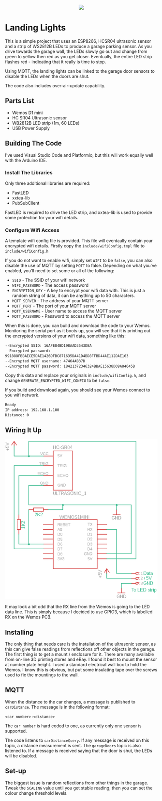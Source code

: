 <p align=center>
<a href="https://circleci.com/gh/jamesbattersby/esp8266-landing-lights"><img src="https://circleci.com/gh/jamesbattersby/esp8266-landing-lights.svg?style=shield"></a>
</p>

# Landing Lights
This is a simple project that uses an ESP8266, HCSR04 ultrasonic sensor and a strip of WS2812B LEDs to produce a garage parking sensor.
As you drive towards the garage wall, the LEDs slowly go out and change from green to yellow then red as you get closer.  Eventually,
the entire LED strip flashes red - indicating that it really is time to stop.

Using MQTT, the landing lights can be linked to the garage door sensors to disable the LEDs when the doors are shut.

The code also includes over-air-update capability.

## Parts List
- Wemos D1 mini
- HC SR04 Ultrasonic sensor
- WB2812B LED strip (1m, 60 LEDs)
- USB Power Supply

## Building The Code
I've used Visual Studio Code and Platformio, but this will work equally well with the Arduino IDE.

### Install The Libraries
Only three additional libraries are required:
- FastLED
- xxtea-lib
- PubSubClient

FastLED is required to drive the LED strip, and xxtea-lib is used to provide some protection for your wifi details.

### Configure Wifi Access
A template wifi config file is provided.  This file will eventaully contain your encrypted wifi details.  Firstly copy the `include/wifiConfig.tmpl` file to `include/wifiConfig.h`

If you do not want to enable wifi, simply set `WIFI` to be `false`, you can also disable the use of MQTT by setting `MQTT` to false.  Depending on what you've enabled, you'll need to set some or all of the following:

- `SSID` - The SSID of your wifi network
- `WIFI_PASSWORD` - The access password
- `ENCRYPTION_KEY` - A key to encrypt your wifi data with.  This is just a random string of data, it can be anything up to 50 characters.
- `MQTT_SERVER` - The address of your MQTT server
- `MQTT_PORT` - The port of your MQTT server
- `MQTT_USERNAME` - User name to access the MQTT server
- `MQTT_PASSWORD` - Password to access the MQTT server

When this is done, you can build and download the code to your Wemos.  Monitoring the serial port as it boots up, you will see that it is printing out the encrypted versions of your wifi data, something like this:

`--Encrypted SSID: 16AFE84BD198AAD3543DBA`<br/>
`--Encrypted password: 991888FBBAECE5DAE1426DFBC871635DA41D4BD8FFBD44AE112DAE163`<br/>
`--Encrypted MQTT username: 47464AB37D`<br/>
`--Encrypted MQTT password: 18421372346324BBAE15638D09A84645B`<br/>

Copy this data and replace your originals in `include/wifiConfig.h`, and change `GENERATE_ENCRYPTED_WIFI_CONFIG` to be `false`.

If you build and download again, you should see your Wemos connect to you wifi network.

`Ready`<br/>
`IP address: 192.168.1.100`<br/>
`Distance: 0`

## Wiring It Up
![Schematic](schematic.png)

It may look a bit odd that the RX line from the Wemos is going to the LED data line.  This is simply because I decided to use GPIO3, which is labelled RX on the Wemos PCB.

## Installing
The only thing that needs care is the installation of the ultrasonic sensor, as this can give false readings from reflections off other objects in the garage.  The first thing is to get a mount / enclosure for it.  There are many available from on-line 3D printing stores and eBay.  I found it best to mount the sensor at number plate height.  I used a standard electrical wall box to hold the Wemos.  I know this is obvious, but put some insulating tape over the screws used to fix the mountings to the wall.

## MQTT
When the distance to the car changes, a message is published to `carDistance`.  The message is in the following format:

`<car number>:<distance>`

The `car number` is hard coded to one, as currently only one sensor is supported.

The code listens to `carDistanceQuery`.  If any message is received on this topic, a distance measurement is sent.  The `garageDoors` topic is also listened to.  If a message is received saying that the door is shut, the LEDs will be disabled.

## Set-up
The biggest issue is random reflections from other things in the garage.  Tweak the `SCALING` value until you get stable reading, then you can set the colour change threshold levels.
